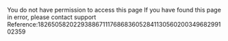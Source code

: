 You do not have permission to access this page If you have found this page in error, please contact support Reference:182650582022938867111768683605284113056020034968299102359